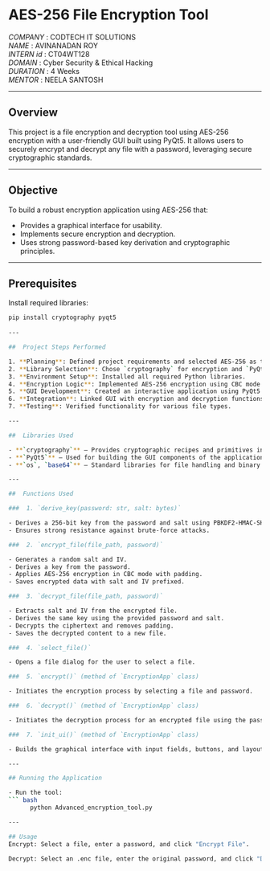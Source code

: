 #  AES-256 File Encryption Tool

*COMPANY* : CODTECH IT SOLUTIONS<br>
*NAME* : AVINANADAN ROY<br>
*INTERN id* : CT04WT128<br>
*DOMAIN* : Cyber Security & Ethical Hacking<br>
*DURATION* : 4 Weeks<br>
*MENTOR* : NEELA SANTOSH<br>

---

##  Overview

This project is a file encryption and decryption tool using AES-256 encryption with a user-friendly GUI built using PyQt5. It allows users to securely encrypt and decrypt any file with a password, leveraging secure cryptographic standards.

---

##  Objective

To build a robust encryption application using AES-256 that:

- Provides a graphical interface for usability.
- Implements secure encryption and decryption.
- Uses strong password-based key derivation and cryptographic principles.

---

##  Prerequisites

Install required libraries:

```bash
pip install cryptography pyqt5
 
---

##  Project Steps Performed

1. **Planning**: Defined project requirements and selected AES-256 as the core encryption algorithm.  
2. **Library Selection**: Chose `cryptography` for encryption and `PyQt5` for building the GUI.  
3. **Environment Setup**: Installed all required Python libraries.  
4. **Encryption Logic**: Implemented AES-256 encryption using CBC mode with proper padding and secure key derivation using PBKDF2.  
5. **GUI Development**: Created an interactive application using PyQt5 to select files and enter passwords.  
6. **Integration**: Linked GUI with encryption and decryption functions.  
7. **Testing**: Verified functionality for various file types.

---

##  Libraries Used

- **`cryptography`** – Provides cryptographic recipes and primitives including AES encryption.  
- **`PyQt5`** – Used for building the GUI components of the application.  
- **`os`, `base64`** – Standard libraries for file handling and binary encoding.

---

##  Functions Used

###  1. `derive_key(password: str, salt: bytes)`

- Derives a 256-bit key from the password and salt using PBKDF2-HMAC-SHA256.
- Ensures strong resistance against brute-force attacks.

###  2. `encrypt_file(file_path, password)`

- Generates a random salt and IV.
- Derives a key from the password.
- Applies AES-256 encryption in CBC mode with padding.
- Saves encrypted data with salt and IV prefixed.

###  3. `decrypt_file(file_path, password)`

- Extracts salt and IV from the encrypted file.
- Derives the same key using the provided password and salt.
- Decrypts the ciphertext and removes padding.
- Saves the decrypted content to a new file.

###  4. `select_file()`

- Opens a file dialog for the user to select a file.

###  5. `encrypt()` (method of `EncryptionApp` class)

- Initiates the encryption process by selecting a file and password.

###  6. `decrypt()` (method of `EncryptionApp` class)

- Initiates the decryption process for an encrypted file using the password.

###  7. `init_ui()` (method of `EncryptionApp` class)

- Builds the graphical interface with input fields, buttons, and layout.

---

## Running the Application

- Run the tool:
``` bash
      python Advanced_encryption_tool.py

---

## Usage
Encrypt: Select a file, enter a password, and click "Encrypt File".

Decrypt: Select an .enc file, enter the original password, and click "Decrypt File".